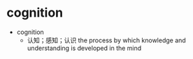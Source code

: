 # cognition

- cognition
  - 认知；感知；认识 the process by which knowledge and understanding is developed in the mind









